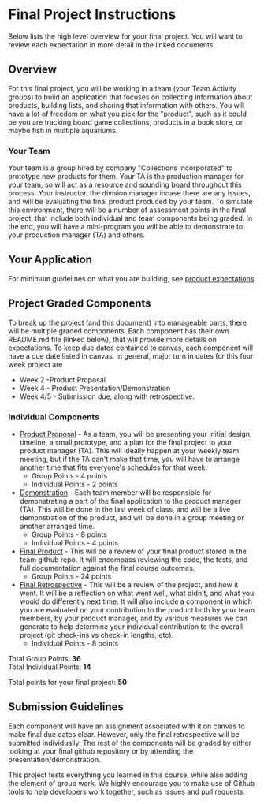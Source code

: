 # Final Project Instructions

Below lists the high level overview for your final project. You will want to review each expectation in more detail in the linked documents.

## Overview

For this final project, you will be working in a team (your Team Activity groups) to build an application that focuses on collecting information about products, building lists, and sharing that information with others. You will have a lot of freedom on what you pick for the "product", such as it could be you are tracking board game collections, products in a book store, or maybe fish in multiple aquariums.

### Your Team
Your team is a group hired by company "Collections Incorporated" to prototype new products for them. Your TA is the production manager for your team, so will act as a resource and sounding board throughout this process. Your instructor, the division manager incase there are any issues, and will be evaluating the final product produced by your team. To simulate this environment, there will be a number of assessment points in the final project, that include both individual and team components being graded. In the end, you will have a mini-program you will be able to demonstrate to your production manager (TA) and others. 


## Your Application
For minimum guidelines on what you are building, see [product expectations](ProductExpectations.md). 

## Project Graded Components

To break up the project (and this document) into manageable parts, there will be multiple graded components. Each component has their own README.md file (linked below), that will provide more details on expectations. To keep due dates contained to canvas, each component will have a due date listed in canvas. In general, major turn in dates for this four week project are

* Week 2 -Product Proposal
* Week 4 - Product Presentation/Demonstration
* Week 4/5 - Submission due, along with retrospective. 

### Individual Components

* [Product Proposal](ProductProposal.md) - As a team, you will be presenting your initial design, timeline, a small prototype, and a plan for the final project to your product manager (TA). This will ideally happen at your weekly team meeting, but if the TA can't make that time, you will have to arrange another time that fits everyone's schedules for that week.  
    * Group Points - 4 points 
    * Individual Points - 2 points
* [Demonstration](ProductDemonstration.md) - Each team member will be responsible for demonstrating a part of the final application to the product manager (TA). This will be done in the last week of class, and will be a live demonstration of the product, and will be done in a group meeting or another arranged time. 
    * Group Points - 8 points 
    * Individual Points - 4 points
* [Final Product](ProductExpectations.md) - This will be a review of your final product stored in the team github repo. It will encompass reviewing the code, the tests, and full documentation against the final course outcomes. 
  * Group Points - 24 points
* [Final Retrospective](ProductRetrospective.md) - This will be a review of the project, and how it went. It will be a reflection on what went well, what didn't, and what you would do differently next time. It will also include a component in which you are evaluated on your contribution to the product both by your team members, by your product manager, and by various measures we can generate to help determine your individual contribution to the overall project (git check-ins vs check-in lengths, etc). 
  * Individual Points - 8 points

Total Group Points: **36**  
Total Individual Points: **14**
 
Total points for your final project: **50**


## Submission Guidelines

Each component will have an assignment associated with it on canvas to make final due dates clear. However, only the final retrospective will be submitted individually. The rest of the components will be graded by either looking at your final github repository or by attending the presentation/demonstration.

This project tests everything you learned in this course, while also adding the element of group work. We highly encourage you to make use of Github tools to help developers work together, such as issues and pull requests. 